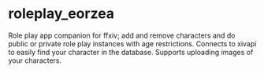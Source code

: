 # roleplay_eorzea
Role play app companion for ffxiv; add and remove characters and do public or private role play instances with age restrictions. Connects to xivapi to easily find your character in the database. Supports uploading images of your characters.
